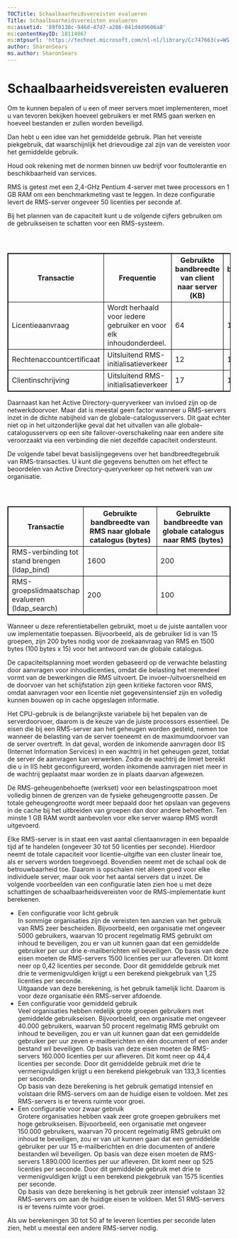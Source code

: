```yaml
---
TOCTitle: Schaalbaarheidsvereisten evalueren
Title: Schaalbaarheidsvereisten evalueren
ms:assetid: '89f0138c-946d-47d7-a286-041d4d9606a8'
ms:contentKeyID: 18114067
ms:mtpsurl: 'https://technet.microsoft.com/nl-nl/library/Cc747663(v=WS.10)'
author: SharonSears
ms.author: SharonSears
---
```


Schaalbaarheidsvereisten evalueren
==================================

Om te kunnen bepalen of u een of meer servers moet implementeren, moet u van tevoren bekijken hoeveel gebruikers er met RMS gaan werken en hoeveel bestanden er zullen worden beveiligd.

Dan hebt u een idee van het gemiddelde gebruik. Plan het vereiste piekgebruik, dat waarschijnlijk het drievoudige zal zijn van de vereisten voor het gemiddelde gebruik.

Houd ook rekening met de normen binnen uw bedrijf voor fouttolerantie en beschikbaarheid van services.

RMS is getest met een 2,4-GHz Pentium 4-server met twee processors en 1 GB RAM om een benchmarkmeting vast te leggen. In deze configuratie levert de RMS-server ongeveer 50 licenties per seconde af.

Bij het plannen van de capaciteit kunt u de volgende cijfers gebruiken om de gebruikseisen te schatten voor een RMS-systeem.

###  

 
<table style="border:1px solid black;">
<colgroup>
<col width="25%" />
<col width="25%" />
<col width="25%" />
<col width="25%" />
</colgroup>
<thead>
<tr class="header">
<th style="border:1px solid black;" >Transactie</th>
<th style="border:1px solid black;" >Frequentie</th>
<th style="border:1px solid black;" >Gebruikte bandbreedte van client naar server (KB)</th>
<th style="border:1px solid black;" >Gebruikte bandbreedte van server naar client (KB)</th>
</tr>
</thead>
<tbody>
<tr class="odd">
<td style="border:1px solid black;">Licentieaanvraag</td>
<td style="border:1px solid black;">Wordt herhaald voor iedere gebruiker en voor elk inhoudonderdeel.</td>
<td style="border:1px solid black;">64</td>
<td style="border:1px solid black;">18</td>
</tr>
<tr class="even">
<td style="border:1px solid black;">Rechtenaccountcertificaat</td>
<td style="border:1px solid black;">Uitsluitend RMS-initialisatieverkeer</td>
<td style="border:1px solid black;">12</td>
<td style="border:1px solid black;">16</td>
</tr>
<tr class="odd">
<td style="border:1px solid black;">Clientinschrijving</td>
<td style="border:1px solid black;">Uitsluitend RMS-initialisatieverkeer</td>
<td style="border:1px solid black;">17</td>
<td style="border:1px solid black;">16</td>
</tr>
</tbody>
</table>
  
Daarnaast kan het Active Directory-queryverkeer van invloed zijn op de netwerkdoorvoer. Maar dat is meestal geen factor wanneer u RMS-servers inzet in de dichte nabijheid van de globale-catalogusservers. Dit gaat echter niet op in het uitzonderlijke geval dat het uitvallen van alle globale-catalogusservers op een site failover-overschakeling naar een andere site veroorzaakt via een verbinding die niet dezelfde capaciteit ondersteunt.
  
De volgende tabel bevat basislijngegevens over het bandbreedtegebruik van RMS-transacties. U kunt die gegevens benutten om het effect te beoordelen van Active Directory-queryverkeer op het netwerk van uw organisatie.
  
###  

 
<table style="border:1px solid black;">
<colgroup>
<col width="33%" />
<col width="33%" />
<col width="33%" />
</colgroup>
<thead>
<tr class="header">
<th style="border:1px solid black;" >Transactie</th>
<th style="border:1px solid black;" >Gebruikte bandbreedte van RMS naar globale catalogus (bytes)</th>
<th style="border:1px solid black;" >Gebruikte bandbreedte van globale catalogus naar RMS (bytes)</th>
</tr>
</thead>
<tbody>
<tr class="odd">
<td style="border:1px solid black;">RMS-verbinding tot stand brengen (ldap_bind)</td>
<td style="border:1px solid black;">1600</td>
<td style="border:1px solid black;">200</td>
</tr>
<tr class="even">
<td style="border:1px solid black;">RMS-groepslidmaatschap evalueren (ldap_search)</td>
<td style="border:1px solid black;">200</td>
<td style="border:1px solid black;">100</td>
</tr>
</tbody>
</table>
  
Wanneer u deze referentietabellen gebruikt, moet u de juiste aantallen voor uw implementatie toepassen. Bijvoorbeeld, als de gebruiker lid is van 15 groepen, zijn 200 bytes nodig voor de zoekaanvraag van RMS en 1500 bytes (100 bytes x 15) voor het antwoord van de globale catalogus.
  
De capaciteitsplanning moet worden gebaseerd op de verwachte belasting door aanvragen voor inhoudlicenties, omdat die belasting het merendeel vormt van de bewerkingen die RMS uitvoert. De invoer-/uitvoersnelheid en de doorvoer van het schijfstation zijn geen kritieke factoren voor RMS, omdat aanvragen voor een licentie niet gegevensintensief zijn en volledig kunnen bouwen op in cache opgeslagen informatie.
  
Het CPU-gebruik is de belangrijkste variabele bij het bepalen van de serverdoorvoer, daarom is de keuze van de juiste processors essentieel. De eisen die bij een RMS-server aan het geheugen worden gesteld, nemen toe wanneer de belasting van de server toeneemt en de maximumdoorvoer van de server overtreft. In dat geval, worden de inkomende aanvragen door IIS (Internet Information Services) in een wachtrij in het geheugen gezet, totdat de server de aanvragen kan verwerken. Zodra de wachtrij de limiet bereikt die u in IIS hebt geconfigureerd, worden inkomende aanvragen niet meer in de wachtrij geplaatst maar worden ze in plaats daarvan afgewezen.
  
De RMS-geheugenbehoefte (werkset) voor een belastingspatroon moet volledig binnen de grenzen van de fysieke geheugengrootte passen. De totale geheugengrootte wordt meer bepaald door het opslaan van gegevens in de cache bij het uitbreiden van groepen dan door andere behoeften. Ten minste 1 GB RAM wordt aanbevolen voor elke server waarop RMS wordt uitgevoerd.
  
Elke RMS-server is in staat een vast aantal clientaanvragen in een bepaalde tijd af te handelen (ongeveer 30 tot 50 licenties per seconde). Hierdoor neemt de totale capaciteit voor licentie-uitgifte van een cluster lineair toe, als er servers worden toegevoegd. Bovendien neemt met de schaal ook de betrouwbaarheid toe. Daarom is opschalen niet alleen goed voor elke individuele server, maar ook voor het aantal servers dat u inzet. De volgende voorbeelden van een configuratie laten zien hoe u met deze schattingen de schaalbaarheidsvereisten voor de RMS-implementatie kunt berekenen.
  
-   Een configuratie voor licht gebruik  
    In sommige organisaties zijn de vereisten ten aanzien van het gebruik van RMS zeer bescheiden. Bijvoorbeeld, een organisatie met ongeveer 5000 gebruikers, waarvan 10 procent regelmatig RMS gebruikt om inhoud te beveiligen, zou er van uit kunnen gaan dat een gemiddelde gebruiker per uur drie e-mailberichten wil beveiligen. Op basis van deze eisen moeten de RMS-servers 1500 licenties per uur afleveren. Dit komt neer op 0,42 licenties per seconde. Door dit gemiddelde gebruik met drie te vermenigvuldigen krijgt u een berekend piekgebruik van 1,25 licenties per seconde.  
    Uitgaande van deze berekening, is het gebruik tamelijk licht. Daarom is voor deze organisatie één RMS-server afdoende.  
-   Een configuratie voor gemiddeld gebruik  
    Veel organisaties hebben redelijk grote groepen gebruikers met gemiddelde gebruikseisen. Bijvoorbeeld, een organisatie met ongeveer 40.000 gebruikers, waarvan 50 procent regelmatig RMS gebruikt om inhoud te beveiligen, zou er van uit kunnen gaan dat een gemiddelde gebruiker per uur zeven e-mailberichten en één document of een ander bestand wil beveiligen. Op basis van deze eisen moeten de RMS-servers 160.000 licenties per uur afleveren. Dit komt neer op 44,4 licenties per seconde. Door dit gemiddelde gebruik met drie te vermenigvuldigen krijgt u een berekend piekgebruik van 133,3 licenties per seconde.  
    Op basis van deze berekening is het gebruik gematigd intensief en volstaan drie RMS-servers om aan de huidige eisen te voldoen. Met zes RMS-servers is er tevens ruimte voor groei.  
-   Een configuratie voor zwaar gebruik  
    Grotere organisaties hebben vaak zeer grote groepen gebruikers met hoge gebruikseisen. Bijvoorbeeld, een organisatie met ongeveer 150.000 gebruikers, waarvan 70 procent regelmatig RMS gebruikt om inhoud te beveiligen, zou er van uit kunnen gaan dat een gemiddelde gebruiker per uur 15 e-mailberichten en drie documenten of andere bestanden wil beveiligen. Op basis van deze eisen moeten de RMS-servers 1.890.000 licenties per uur afleveren. Dit komt neer op 525 licenties per seconde. Door dit gemiddelde gebruik met drie te vermenigvuldigen krijgt u een berekend piekgebruik van 1575 licenties per seconde.  
    Op basis van deze berekening is het gebruik zeer intensief volstaan 32 RMS-servers om aan de huidige eisen te voldoen. Met 51 RMS-servers is er tevens ruimte voor groei.
  
Als uw berekeningen 30 tot 50 af te leveren licenties per seconde laten zien, hebt u meestal een andere RMS-server nodig.
